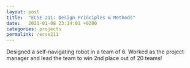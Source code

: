 ```yaml
---
layout: post
title:  "ECSE 211: Design Principles & Methods"
date:   2021-01-08 23:14:01 +0300
categories: projects
permalink: /ecse211
---
```


Designed a self-navigating robot in a team of 6. Worked as the project manager and lead the team to win 2nd place out of 20 teams!
